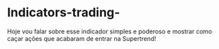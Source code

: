 # Indicators-trading-
Hoje vou falar sobre esse indicador simples e poderoso e mostrar como caçar ações que acabaram de entrar na Supertrend!
